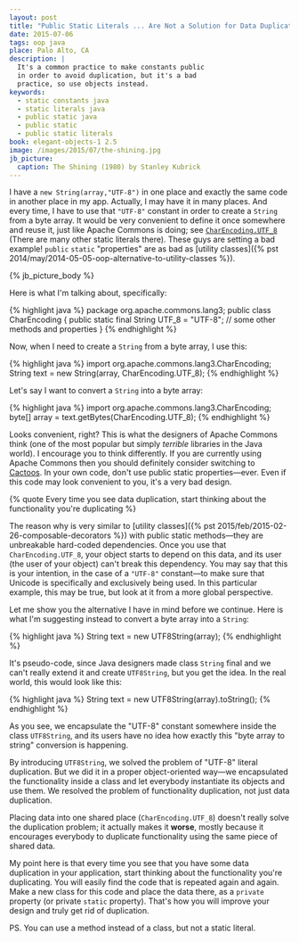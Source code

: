 ```yaml
---
layout: post
title: "Public Static Literals ... Are Not a Solution for Data Duplication"
date: 2015-07-06
tags: oop java
place: Palo Alto, CA
description: |
  It's a common practice to make constants public
  in order to avoid duplication, but it's a bad
  practice, so use objects instead.
keywords:
  - static constants java
  - static literals java
  - public static java
  - public static
  - public static literals
book: elegant-objects-1 2.5
image: /images/2015/07/the-shining.jpg
jb_picture:
  caption: The Shining (1980) by Stanley Kubrick
---
```


I have a `new String(array,"UTF-8")` in one place and exactly
the same code in another place in my app. Actually, I may have
it in many places. And every time, I have to use that `"UTF-8"` constant
in order to create a `String` from a byte array. It would be very
convenient to define it once somewhere and reuse it, just like Apache Commons
is doing; see [`CharEncoding.UTF_8`](https://commons.apache.org/proper/commons-lang/javadocs/api-2.6/org/apache/commons/lang/CharEncoding.html#UTF_8)
(There are many other static literals there).
These guys are setting a bad example! `public` `static`
"properties" are as bad as
[utility classes]({% pst 2014/may/2014-05-05-oop-alternative-to-utility-classes %}).

<!--more-->

{% jb_picture_body %}

Here is what I'm talking about, specifically:

{% highlight java %}
package org.apache.commons.lang3;
public class CharEncoding {
  public static final String UTF_8 = "UTF-8";
  // some other methods and properties
}
{% endhighlight %}

Now, when I need to create a `String` from a byte array, I use this:

{% highlight java %}
import org.apache.commons.lang3.CharEncoding;
String text = new String(array, CharEncoding.UTF_8);
{% endhighlight %}

Let's say I want to convert a `String` into a byte array:

{% highlight java %}
import org.apache.commons.lang3.CharEncoding;
byte[] array = text.getBytes(CharEncoding.UTF_8);
{% endhighlight %}

Looks convenient, right? This is what the designers of Apache Commons think
(one of the most popular but simply _terrible_ libraries
in the Java world). I encourage you to think differently.
If you are currently using Apache Commons then you should definitely consider
switching to [Cactoos](http://www.cactoos.org/). In your own code, don't use public
static properties&mdash;ever. Even if this code may look convenient to you,
it's a very bad design.

{% quote Every time you see data duplication, start thinking about the functionality you're duplicating %}

The reason why is very similar to
[utility classes]({% pst 2015/feb/2015-02-26-composable-decorators %})
with public static
methods&mdash;they are unbreakable hard-coded dependencies. Once you
use that `CharEncoding.UTF_8`, your object starts to depend on this
data, and its user (the user of your object) can't break this dependency. You may say that
this is your intention, in the case of a `"UTF-8"` constant&mdash;to make
sure that Unicode is specifically and exclusively being used. In this particular
example, this may be true, but look at it from a more global perspective.

Let me show you the alternative I have in mind before we continue.
Here is what I'm suggesting instead to convert a byte array
into a `String`:

{% highlight java %}
String text = new UTF8String(array);
{% endhighlight %}

It's pseudo-code, since Java designers made class `String` final and we
can't really extend it and create `UTF8String`, but you get the idea. In the real
world, this would look like this:

{% highlight java %}
String text = new UTF8String(array).toString();
{% endhighlight %}

As you see, we encapsulate the "UTF-8" constant somewhere inside the class
`UTF8String`, and its users have no idea how exactly this "byte array to string"
conversion is happening.

By introducing `UTF8String`, we solved the problem of "UTF-8"
literal duplication. But we did it in a proper object-oriented way&mdash;we encapsulated the functionality inside a class and let everybody
instantiate its objects and use them. We resolved the problem of functionality
duplication, not just data duplication.

Placing data into one shared place (`CharEncoding.UTF_8`)
doesn't really solve the duplication problem; it actually makes it **worse**, mostly
because it encourages everybody to duplicate functionality using the same
piece of shared data.

My point here is that every time you see that you have some data duplication
in your application, start thinking about the functionality you're duplicating.
You will easily find the code that is repeated again and again. Make a new
class for this code and place the data there, as a `private` property (or private
`static` property). That's how you will improve your design and truly get rid
of duplication.

PS. You can use a method instead of a class, but not a static literal.
